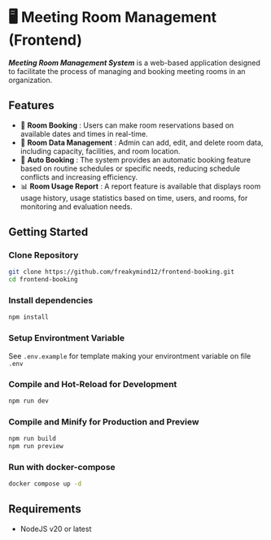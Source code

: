 # 🖥 Meeting Room Management (Frontend)

**_Meeting Room Management System_** is a web-based application designed to facilitate the process of managing and booking meeting rooms in an organization.

## Features

- 📅 **Room Booking** : Users can make room reservations based on available dates and times in real-time.
- 📂 **Room Data Management** : Admin can add, edit, and delete room data, including capacity, facilities, and room location.
- 📝 **Auto Booking** : The system provides an automatic booking feature based on routine schedules or specific needs, reducing schedule conflicts and increasing efficiency.
- 📊 **Room Usage Report** : A report feature is available that displays room usage history, usage statistics based on time, users, and rooms, for monitoring and evaluation needs.

## Getting Started

### Clone Repository

```bash
git clone https://github.com/freakymind12/frontend-booking.git
cd frontend-booking
```

### Install dependencies

```bash
npm install
```

### Setup Environtment Variable

See `.env.example` for template making your environtment variable on file `.env`

### Compile and Hot-Reload for Development

```bash
npm run dev
```

### Compile and Minify for Production and Preview

```bash
npm run build
npm run preview
```

### Run with docker-compose

```bash
docker compose up -d
```

## Requirements

- NodeJS v20 or latest
